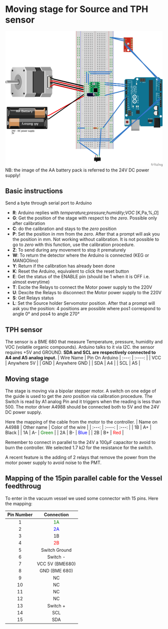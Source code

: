 # Moving stage for Source and TPH sensor

![Basic electrical Schetch](Schetch_bb.png)
NB: the image of the AA battery pack is referred to the 24V DC power supply!

## Basic instructions
Send a byte through serial port to Arduino

- **R**: Arduino replies with *temperature;pressure;humidity;VOC* [K,Pa,%,$\Omega$]
- **G**: Get the position of the stage with respect to the *zero*. Possible only after calibration
- **C**: do the calibration and stays to the *zero* position
- **P**: Set the position in mm from the *zero*. After that a prompt will ask you the position in mm. Not working without calibration. It is not possible to go to *zero* with this function, use the calibration procedure.
- **Z**: To send during any movement to stop it prematurely
- **W**: To return the detector where the Arduino is connected (KEG or MANGOlino)
- **Y**: Return if the calibration has already been done
- **K**: Reset the Arduino, equivalent to click the reset button
- **E**: Get the status of the ENABLE pin (should be 1 when it is OFF i.e. almost everytime)
- **T**: Excite the Relays to connect the Motor power supply to the 220V
- **U**: Dexcite the Relays to disconnect the Motor power supply to the 220V
- **S**: Get Relays status
- **L**: Set the Source holder Servomotor position. After that a prompt will ask you the position: 4 positions are possible where pos1 correspond to angle 0° and pos4 to angle 270°

## TPH sensor

The sensor is a BME 680 that measure Temperature, pressure, humidity and VOC (volatile organic compounds).
Arduino talks to it via I2C. the sensor requires +5V and GROUND. **SDA and SCL are respectively connected to A4 and A5 analog input.**
| Wire Name      | Pin On Arduino
| :---:        |    :----:   |
| VCC      | Anywhere 5V       |
| GND   | Anywhere GND        |
| SDA   | A4        |
| SCL   | A5        |

## Moving stage

The stage is moving via a bipolar stepper motor. A switch on one edge of the guide is used to get the *zero* position via calibration procedure.
The Switch is read by A1 analog Pin and it triggers when the reading is less than 500.
The motor driver A4988 should be connected both to 5V and the 24V DC power supply.

Here the mapping of the cable from the motor to the controller.
| Name on A4988      | Other name | Color of the wire     |
| :---:        |    :----:   |          :---: |
| 1B      | A+       | Black   |
| 1A   | A-        | <span style="color:green">Green</span>      |
| 2A   | B-        | <span style="color:blue">Blue</span>      |
| 2B   | B+        | <span style="color:red">Red</span>      |

Remember to connect in parallel to the 24V a 100$\mu$F capacitor to avoid to burn the controller.
We selected 1.7 k$\Omega$ for the resistance for the switch.

A recent feature is the adding of 2 relays that remove the power from the motor power supply to avoid noise to the PMT.

## Mapping of the 15pin parallel cable for the Vessel feedthroug

To enter in the vacuum vessel we used some connector with 15 pins. Here the mapping:

| Pin Number      | Connection |
| :---:        |    :----:   |
| 1      | <span style="color:green">1A</span>       |
| 2      | <span style="color:blue">2A</span>       |
| 3      | 1B       |
| 4      | <span style="color:red">2B</span>       |
| 5      | Switch Ground       |
| 6      | Switch -       |
| 7      | VCC 5V (BME680)       |
| 8      | GND (BME 680)      |
| 9      | NC       |
| 10      | NC       |
| 11     | NC       |
| 12      | NC       |
| 13      | Switch +       |
| 14      | SCL       |
| 15      | SDA       |

